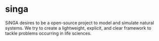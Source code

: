 # singa
SiNGA desires to be a open-source project to model and simulate natural systems. We try to create a lightweight, explicit, and clear framework to tackle problems occurring in life sciences.
